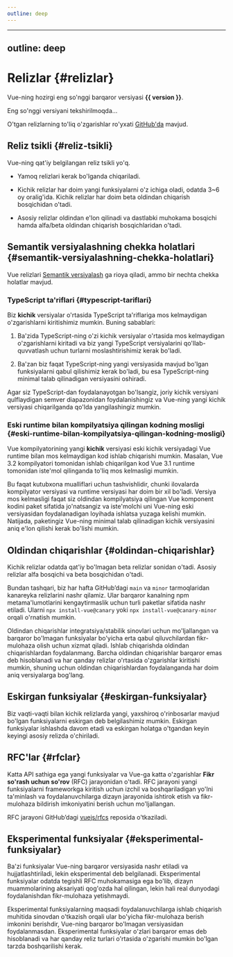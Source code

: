 ```yaml
---
outline: deep
---
```


<script setup>
import { ref, onMounted } from 'vue'

const version = ref()

onMounted(async () => {
  const res = await fetch('https://api.github.com/repos/vuejs/core/releases/latest')
  version.value = (await res.json()).name
})
</script>

---
outline: deep
---

<script setup>
import { ref, onMounted } from 'vue'

const version = ref()

onMounted(async () => {
  const res = await fetch('https://api.github.com/repos/vuejs/core/releases/latest')
  version.value = (await res.json()).name
})
</script>

# Relizlar {#relizlar}

<p v-if="version">
Vue-ning hozirgi eng so'nggi barqaror versiyasi <strong>{{ version }}</strong>.
</p>
<p v-else>
Eng so'nggi versiyani tekshirilmoqda...
</p>

O'tgan relizlarning to'liq o'zgarishlar ro'yxati [GitHub'da](https://github.com/vuejs/core/blob/main/CHANGELOG.md) mavjud.

## Reliz tsikli {#reliz-tsikli}

Vue-ning qat'iy belgilangan reliz tsikli yo'q.

- Yamoq relizlari kerak bo'lganda chiqariladi.

- Kichik relizlar har doim yangi funksiyalarni o'z ichiga oladi, odatda 3~6 oy oralig'ida. Kichik relizlar har doim beta oldindan chiqarish bosqichidan o'tadi.

- Asosiy relizlar oldindan e'lon qilinadi va dastlabki muhokama bosqichi hamda alfa/beta oldindan chiqarish bosqichlaridan o'tadi.

## Semantik versiyalashning chekka holatlari {#semantik-versiyalashning-chekka-holatlari}

Vue relizlari [Semantik versiyalash](https://semver.org/) ga rioya qiladi, ammo bir nechta chekka holatlar mavjud.

### TypeScript ta'riflari {#typescript-tariflari}

Biz **kichik** versiyalar o'rtasida TypeScript ta'riflariga mos kelmaydigan o'zgarishlarni kiritishimiz mumkin. Buning sabablari:

1. Ba'zida TypeScript-ning o'zi kichik versiyalar o'rtasida mos kelmaydigan o'zgarishlarni kiritadi va biz yangi TypeScript versiyalarini qo'llab-quvvatlash uchun turlarni moslashtirishimiz kerak bo'ladi.

2. Ba'zan biz faqat TypeScript-ning yangi versiyasida mavjud bo'lgan funksiyalarni qabul qilishimiz kerak bo'ladi, bu esa TypeScript-ning minimal talab qilinadigan versiyasini oshiradi.

Agar siz TypeScript-dan foydalanayotgan bo'lsangiz, joriy kichik versiyani qulflaydigan semver diapazonidan foydalanishingiz va Vue-ning yangi kichik versiyasi chiqarilganda qo'lda yangilashingiz mumkin.

### Eski runtime bilan kompilyatsiya qilingan kodning mosligi {#eski-runtime-bilan-kompilyatsiya-qilingan-kodning-mosligi}

Vue kompilyatorining yangi **kichik** versiyasi eski kichik versiyadagi Vue runtime bilan mos kelmaydigan kod ishlab chiqarishi mumkin. Masalan, Vue 3.2 kompilyatori tomonidan ishlab chiqarilgan kod Vue 3.1 runtime tomonidan iste'mol qilinganda to'liq mos kelmasligi mumkin.

Bu faqat kutubxona mualliflari uchun tashvishlidir, chunki ilovalarda kompilyator versiyasi va runtime versiyasi har doim bir xil bo'ladi. Versiya mos kelmasligi faqat siz oldindan kompilyatsiya qilingan Vue komponent kodini paket sifatida jo'natsangiz va iste'molchi uni Vue-ning eski versiyasidan foydalanadigan loyihada ishlatsa yuzaga kelishi mumkin. Natijada, paketingiz Vue-ning minimal talab qilinadigan kichik versiyasini aniq e'lon qilishi kerak bo'lishi mumkin.

## Oldindan chiqarishlar {#oldindan-chiqarishlar}

Kichik relizlar odatda qat'iy bo'lmagan beta relizlar sonidan o'tadi. Asosiy relizlar alfa bosqichi va beta bosqichidan o'tadi.

Bundan tashqari, biz har hafta GitHub’dagi `main` va `minor` tarmoqlaridan kanareyka relizlarini nashr qilamiz. Ular barqaror kanalning npm metama'lumotlarini kengaytirmaslik uchun turli paketlar sifatida nashr etiladi. Ularni `npx install-vue@canary` yoki `npx install-vue@canary-minor` orqali o'rnatish mumkin.

Oldindan chiqarishlar integratsiya/stabilik sinovlari uchun mo'ljallangan va barqaror bo'lmagan funksiyalar bo'yicha erta qabul qiluvchilardan fikr-mulohaza olish uchun xizmat qiladi. Ishlab chiqarishda oldindan chiqarishlardan foydalanmang. Barcha oldindan chiqarishlar barqaror emas deb hisoblanadi va har qanday relizlar o'rtasida o'zgarishlar kiritishi mumkin, shuning uchun oldindan chiqarishlardan foydalanganda har doim aniq versiyalarga bog'lang.

## Eskirgan funksiyalar {#eskirgan-funksiyalar}

Biz vaqti-vaqti bilan kichik relizlarda yangi, yaxshiroq o'rinbosarlar mavjud bo'lgan funksiyalarni eskirgan deb belgilashimiz mumkin. Eskirgan funksiyalar ishlashda davom etadi va eskirgan holatga o'tgandan keyin keyingi asosiy relizda o'chiriladi.

## RFC'lar {#rfclar}

Katta API sathiga ega yangi funksiyalar va Vue-ga katta o'zgarishlar **Fikr so'rash uchun so'rov** (RFC) jarayonidan o'tadi. RFC jarayoni yangi funksiyalarni frameworkga kiritish uchun izchil va boshqariladigan yo'lni ta'minlash va foydalanuvchilarga dizayn jarayonida ishtirok etish va fikr-mulohaza bildirish imkoniyatini berish uchun mo'ljallangan.

RFC jarayoni GitHub’dagi [vuejs/rfcs](https://github.com/vuejs/rfcs) reposida o'tkaziladi.

## Eksperimental funksiyalar {#eksperimental-funksiyalar}

Ba'zi funksiyalar Vue-ning barqaror versiyasida nashr etiladi va hujjatlashtiriladi, lekin eksperimental deb belgilanadi. Eksperimental funksiyalar odatda tegishli RFC muhokamasiga ega bo'lib, dizayn muammolarining aksariyati qog'ozda hal qilingan, lekin hali real dunyodagi foydalanishdan fikr-mulohaza yetishmaydi.

Eksperimental funksiyalarning maqsadi foydalanuvchilarga ishlab chiqarish muhitida sinovdan o'tkazish orqali ular bo'yicha fikr-mulohaza berish imkonini berishdir, Vue-ning barqaror bo'lmagan versiyasidan foydalanmasdan. Eksperimental funksiyalar o'zlari barqaror emas deb hisoblanadi va har qanday reliz turlari o'rtasida o'zgarishi mumkin bo'lgan tarzda boshqarilishi kerak.
